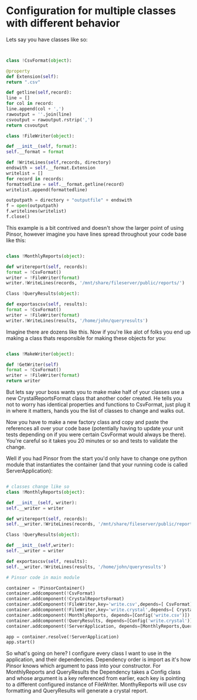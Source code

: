 # Configuration for multiple classes with different behavior #

Lets say you have classes like so:

```python


class !CsvFormat(object):

@property
def Extension(self):
return ".csv"

def getline(self,record):
line = []
for col in record:
line.append(col + ',')
rawoutput = ''.join(line)
csvoutput = rawoutput.rstrip(',')
return csvoutput

class !FileWriter(object):

def __init__(self, format):
self.__format = format

def !WriteLines(self,records, directory)
endswith = self.__format.Extension
writelist = []
for record in records:
formattedline = self.__format.getline(record)
writelist.append(formattedline)

outputpath = directory + "outputfile" + endswith
f = open(outputpath)
f.writelines(writelist)
f.close()

```

This example is a bit contrived and doesn't show the larger point of using Pinsor, however imagine you have lines spread throughout your code base like this:

```python

class !MonthlyReports(object):

def writereport(self, records):
format = !CsvFormat()
writer = !FileWriter(format)
writer.!WriteLines(records, '/mnt/share/fileserver/public/reports/')

Class !QueryResults(object):

def exportascsv(self, results):
format = !CsvFormat()
writer = !FileWriter(format)
writer.!WriteLines(results, '/home/john/queryresults')

```

Imagine there are dozens like this. Now if you're like alot of folks you end up making a class thats responsible for making these objects for you:

```python

class !MakeWriter(object):

def !GetWriter(self)
format = !CsvFormat()
writer = !FileWriter(format)
return writer
```

But lets say your boss wants you to make make half of your classes use a new CrystalReportsFormat class that another coder created. He tells you not to worry has identical properties and functions to CsvFormat, just plug it in where it matters, hands you the list of classes to change and walks out.

Now you have to make a new factory class and copy and paste the references all over your code base (potentially having to update your unit tests depending on if you were certain CsvFormat would always be there). You're careful so it takes you 20 minutes or so and tests to validate the change.

Well if you had Pinsor from the start you'd only have to change one python module that instantiates the container (and that your running code is called ServerApplication):

```python

# classes change like so
class !MonthlyReports(object):

def __init__(self, writer):
self.__writer = writer

def writereport(self, records):
self.__writer.!WriteLines(records, '/mnt/share/fileserver/public/reports/')

Class !QueryResults(object):

def __init__(self,writer):
self.__writer = writer

def exportascsv(self, results):
self.__writer.!WriteLines(results, '/home/john/queryresults')

# Pinsor code in main module

container = !PinsorContainer()
container.addcomponent(!CsvFormat)
container.addcomponent(!CrystalReportsFormat)
container.addComponent(!FileWriter,key='write.csv',depends=[ CsvFormat])
container.addcomponent(!FileWriter,key='write.crystal',depends=[ CrystalReportsFormat])
container.addcomponent(!MonthlyReports, depends=[Config('write.csv')])
container.addcomponent(!QueryResults, depends=[Config('write.crystal')])
container.addcomponent(!ServerApplication, depends=[MonthlyReports,QueryResults])

app = container.resolve(!ServerApplication)
app.start()


```

So what's going on here?  I configure every class I want to use in the application, and their dependencies. Dependency order is import as it's how Pinsor knows which argument to pass into your constructor.  For MonthlyReports and QueryResults the Dependency takes a Config class and whose argument is a key referenced from earlier, each key is pointing to a different configured instance of FileWriter.  MonthyReports will use csv formatting and QueryResults will generate a crystal report.